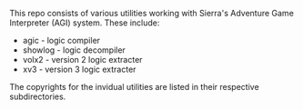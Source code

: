 This repo consists of various utilities working with Sierra's Adventure Game Interpreter (AGI) system. These include:

* agic - logic compiler
* showlog - logic decompiler
* volx2 - version 2 logic extracter
* xv3 - version 3 logic extracter

The copyrights for the invidual utilities are listed in their respective subdirectories.
